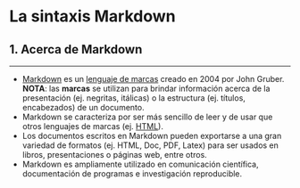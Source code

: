# La sintaxis Markdown

## 1. Acerca de Markdown
----------------------
- [Markdown](https://daringfireball.net/) es un [lenguaje de marcas](https://en.wikipedia.org/wiki/Markup_language) creado en 2004 por John Gruber. **NOTA**: las **marcas** se utilizan para brindar información acerca de la presentación (ej. negritas, itálicas) o la estructura (ej. títulos, encabezados) de un documento.
- Markdown se caracteriza por ser más sencillo de leer y de usar que otros lenguajes de marcas (ej. [HTML](https://en.wikipedia.org/wiki/HTML)).
- Los documentos escritos en Markdown pueden exportarse a una gran variedad de formatos (ej. HTML, Doc, PDF, Latex) para ser usados en libros, presentaciones o páginas web, entre otros.
- Markdown es ampliamente utilizado en comunicación científica, documentación de programas e investigación reproducible.
